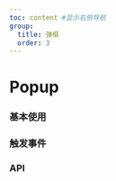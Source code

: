```yaml
---
toc: content #显示右侧导航
group:
  title: 弹框
  order: 3
---
```


# Popup

### 基本使用

<code src='./demo.tsx'></code>

### 触发事件

<code src='./demo02.tsx'></code>

### API

<API id='Popup'></API>
